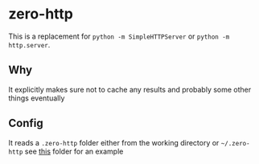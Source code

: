 # zero-http

This is a replacement for `python -m SimpleHTTPServer` or `python -m http.server`.

## Why
It explicitly makes sure not to cache any results and probably some other things eventually

## Config
It reads a `.zero-http` folder either from the working directory or `~/.zero-http` see [this](.zero-http)
folder for an example